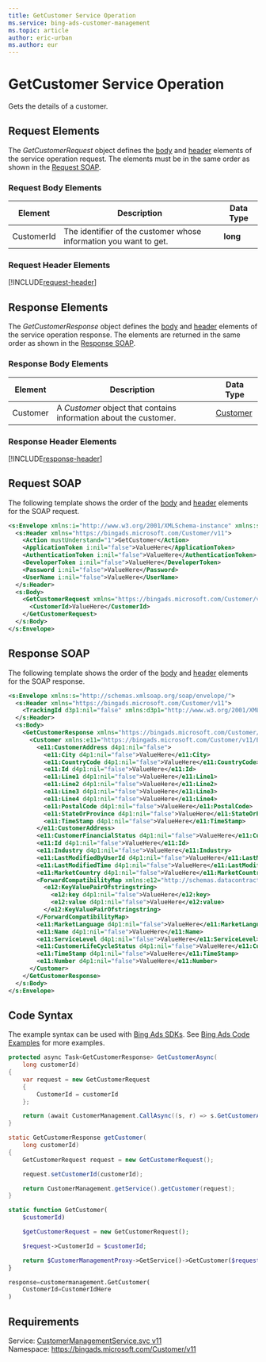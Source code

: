 ```yaml
---
title: GetCustomer Service Operation
ms.service: bing-ads-customer-management
ms.topic: article
author: eric-urban
ms.author: eur
---
```

# GetCustomer Service Operation
Gets the details of a customer.

## <a name="request"></a>Request Elements
The *GetCustomerRequest* object defines the [body](#request-body) and [header](#request-header) elements of the service operation request. The elements must be in the same order as shown in the [Request SOAP](#request-soap). 

### <a name="request-body"></a>Request Body Elements

|Element|Description|Data Type|
|-----------|---------------|-------------|
|<a name="customerid"></a>CustomerId|The identifier of the customer whose information you want to get.|**long**|

### <a name="request-header"></a>Request Header Elements
[!INCLUDE[request-header](./includes/request-header.md)]

## <a name="response"></a>Response Elements
The *GetCustomerResponse* object defines the [body](#response-body) and [header](#response-header) elements of the service operation response. The elements are returned in the same order as shown in the [Response SOAP](#response-soap).

### <a name="response-body"></a>Response Body Elements

|Element|Description|Data Type|
|-----------|---------------|-------------|
|<a name="customer"></a>Customer|A *Customer* object that contains information about the customer.|[Customer](customer.md)|

### <a name="response-header"></a>Response Header Elements
[!INCLUDE[response-header](./includes/response-header.md)]

## <a name="request-soap"></a>Request SOAP
The following template shows the order of the [body](#request-body) and [header](#request-header) elements for the SOAP request.

```xml
<s:Envelope xmlns:i="http://www.w3.org/2001/XMLSchema-instance" xmlns:s="http://schemas.xmlsoap.org/soap/envelope/">
  <s:Header xmlns="https://bingads.microsoft.com/Customer/v11">
    <Action mustUnderstand="1">GetCustomer</Action>
    <ApplicationToken i:nil="false">ValueHere</ApplicationToken>
    <AuthenticationToken i:nil="false">ValueHere</AuthenticationToken>
    <DeveloperToken i:nil="false">ValueHere</DeveloperToken>
    <Password i:nil="false">ValueHere</Password>
    <UserName i:nil="false">ValueHere</UserName>
  </s:Header>
  <s:Body>
    <GetCustomerRequest xmlns="https://bingads.microsoft.com/Customer/v11">
      <CustomerId>ValueHere</CustomerId>
    </GetCustomerRequest>
  </s:Body>
</s:Envelope>
```

## <a name="response-soap"></a>Response SOAP
The following template shows the order of the [body](#response-body) and [header](#response-header) elements for the SOAP response.

```xml
<s:Envelope xmlns:s="http://schemas.xmlsoap.org/soap/envelope/">
  <s:Header xmlns="https://bingads.microsoft.com/Customer/v11">
    <TrackingId d3p1:nil="false" xmlns:d3p1="http://www.w3.org/2001/XMLSchema-instance">ValueHere</TrackingId>
  </s:Header>
  <s:Body>
    <GetCustomerResponse xmlns="https://bingads.microsoft.com/Customer/v11">
      <Customer xmlns:e11="https://bingads.microsoft.com/Customer/v11/Entities" d4p1:nil="false" xmlns:d4p1="http://www.w3.org/2001/XMLSchema-instance">
        <e11:CustomerAddress d4p1:nil="false">
          <e11:City d4p1:nil="false">ValueHere</e11:City>
          <e11:CountryCode d4p1:nil="false">ValueHere</e11:CountryCode>
          <e11:Id d4p1:nil="false">ValueHere</e11:Id>
          <e11:Line1 d4p1:nil="false">ValueHere</e11:Line1>
          <e11:Line2 d4p1:nil="false">ValueHere</e11:Line2>
          <e11:Line3 d4p1:nil="false">ValueHere</e11:Line3>
          <e11:Line4 d4p1:nil="false">ValueHere</e11:Line4>
          <e11:PostalCode d4p1:nil="false">ValueHere</e11:PostalCode>
          <e11:StateOrProvince d4p1:nil="false">ValueHere</e11:StateOrProvince>
          <e11:TimeStamp d4p1:nil="false">ValueHere</e11:TimeStamp>
        </e11:CustomerAddress>
        <e11:CustomerFinancialStatus d4p1:nil="false">ValueHere</e11:CustomerFinancialStatus>
        <e11:Id d4p1:nil="false">ValueHere</e11:Id>
        <e11:Industry d4p1:nil="false">ValueHere</e11:Industry>
        <e11:LastModifiedByUserId d4p1:nil="false">ValueHere</e11:LastModifiedByUserId>
        <e11:LastModifiedTime d4p1:nil="false">ValueHere</e11:LastModifiedTime>
        <e11:MarketCountry d4p1:nil="false">ValueHere</e11:MarketCountry>
        <ForwardCompatibilityMap xmlns:e12="http://schemas.datacontract.org/2004/07/System.Collections.Generic" d4p1:nil="false">
          <e12:KeyValuePairOfstringstring>
            <e12:key d4p1:nil="false">ValueHere</e12:key>
            <e12:value d4p1:nil="false">ValueHere</e12:value>
          </e12:KeyValuePairOfstringstring>
        </ForwardCompatibilityMap>
        <e11:MarketLanguage d4p1:nil="false">ValueHere</e11:MarketLanguage>
        <e11:Name d4p1:nil="false">ValueHere</e11:Name>
        <e11:ServiceLevel d4p1:nil="false">ValueHere</e11:ServiceLevel>
        <e11:CustomerLifeCycleStatus d4p1:nil="false">ValueHere</e11:CustomerLifeCycleStatus>
        <e11:TimeStamp d4p1:nil="false">ValueHere</e11:TimeStamp>
        <e11:Number d4p1:nil="false">ValueHere</e11:Number>
      </Customer>
    </GetCustomerResponse>
  </s:Body>
</s:Envelope>
```

## <a name="example"></a>Code Syntax
The example syntax can be used with [Bing Ads SDKs](~/guides/client-libraries.md). See [Bing Ads Code Examples](~/guides/code-examples.md) for more examples.
```csharp
protected async Task<GetCustomerResponse> GetCustomerAsync(
	long customerId)
{
	var request = new GetCustomerRequest
	{
		CustomerId = customerId
	};

	return (await CustomerManagement.CallAsync((s, r) => s.GetCustomerAsync(r), request));
}
```
```java
static GetCustomerResponse getCustomer(
	long customerId)
{
	GetCustomerRequest request = new GetCustomerRequest();

	request.setCustomerId(customerId);

	return CustomerManagement.getService().getCustomer(request);
}
```
```php
static function GetCustomer(
	$customerId)

	$getCustomerRequest = new GetCustomerRequest();

	$request->CustomerId = $customerId;

	return $CustomerManagementProxy->GetService()->GetCustomer($request);
}
```
```python
response=customermanagement.GetCustomer(
	CustomerId=CustomerIdHere
)
```

## Requirements
Service: [CustomerManagementService.svc v11](https://clientcenter.api.bingads.microsoft.com/Api/CustomerManagement/v11/CustomerManagementService.svc)  
Namespace: https://bingads.microsoft.com/Customer/v11  

